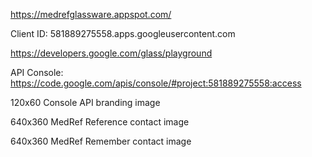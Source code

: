 https://medrefglassware.appspot.com/

Client ID:
581889275558.apps.googleusercontent.com

https://developers.google.com/glass/playground

API Console:
https://code.google.com/apis/console/#project:581889275558:access


120x60 Console API branding image

640x360 MedRef Reference contact image

640x360 MedRef Remember contact image